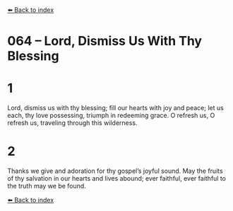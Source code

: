 [⬅️ Back to index](../README.md)

# 064 – Lord, Dismiss Us With Thy Blessing


# 1
Lord, dismiss us with thy blessing;
fill our hearts with joy and peace;
let us each, thy love possessing,
triumph in redeeming grace.
O refresh us, O refresh us,
traveling through this wilderness.

# 2
Thanks we give and adoration
for thy gospel’s joyful sound.
May the fruits of thy salvation
in our hearts and lives abound;
ever faithful, ever faithful
to the truth may we be found.

[⬅️ Back to index](../README.md)
